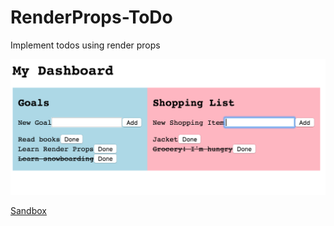 # RenderProps-ToDo
Implement todos using render props

![Image](https://github.com/leannezhang/RenderProps-ToDo/blob/master/todo-render-props.png)

[Sandbox](https://codesandbox.io/s/4rorz1vwy9)
